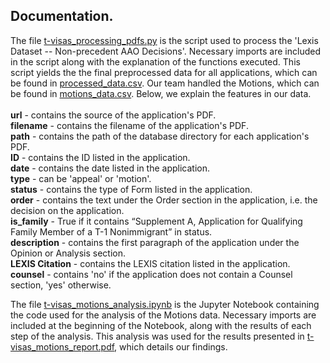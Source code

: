 ## Documentation.
The file [t-visas_processing_pdfs.py](https://github.com/hvarelaf/CS506-Fall2020-Projects/blob/deliverable_3/t_visa_trends_team2/deliverable_3/t-visas_processing_pdfs.py) is the script used to process the 'Lexis Dataset -- Non-precedent AAO Decisions'. Necessary imports are included in the script along with the explanation of the functions executed. This script yields the the final preprocessed data for all applications, which  can be found in [processed_data.csv](https://github.com/hvarelaf/CS506-Fall2020-Projects/blob/deliverable_3/t_visa_trends_team2/deliverable_3/processed_data.csv). Our team handled the Motions, which can be found in [motions_data.csv](https://github.com/hvarelaf/CS506-Fall2020-Projects/blob/deliverable_3/t_visa_trends_team2/deliverable_3/motions_data.csv). Below, we explain the features in our data.
\
\
**url** - contains the source of the application's PDF.\
**filename** - contains the filename of the application's PDF.\
**path** - contains the path of the database directory for each application's PDF.\
**ID** - contains the ID listed in the application.\
**date** - contains the date listed in the application.\
**type** - can be 'appeal' or 'motion'.\
**status** - contains the type of Form listed in the application.\
**order** - contains the text under the Order section in the application, i.e. the decision on the application.\
**is_family** - True if it contains “Supplement A, Application for Qualifying Family Member of a T-1 Nonimmigrant” in status.\
**description** - contains the first paragraph of the application under the Opinion or Analysis section.\
**LEXIS Citation** - contains the LEXIS citation listed in the application.\
**counsel** - contains 'no' if the application does not contain a Counsel section, 'yes' otherwise.

The file [t-visas_motions_analysis.ipynb](https://github.com/hvarelaf/CS506-Fall2020-Projects/blob/deliverable_3/t_visa_trends_team2/deliverable_3/t-visas_motions_analysis.ipynb) is the Jupyter Notebook containing the code used for the analysis of the Motions data. Necessary imports are included at the beginning of the Notebook, along with the results of each step of the analysis. This analysis was used for the results presented in [t-visas_motions_report.pdf](https://github.com/hvarelaf/CS506-Fall2020-Projects/blob/deliverable_3/t_visa_trends_team2/deliverable_3/t-visas_motions_report.pdf), which details our findings.



